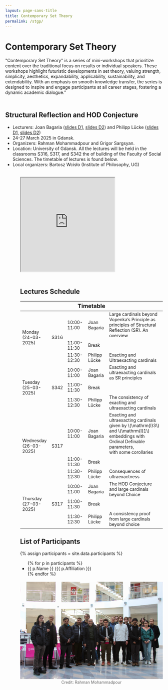 ```yaml
---
layout: page-sans-title
title: Contemporary Set Theory
permalink: /stgp/
---
```


<div>
    <h1>Contemporary Set Theory</h1>
    <p>"Contemporary Set Theory" is a series of mini-workshops that prioritize content over the traditional focus 
      on results or individual speakers. These workshops highlight futuristic developments in set theory, valuing strength, simplicity, 
      aesthetics, expandability, applicability, sustainability, and extendability. With an emphasis on smooth knowledge transfer, the series is
      designed to inspire and engage participants at all career stages, fostering a dynamic academic dialogue.”</p>
</div>
<br/>

<h2 style="margin-top: 20px;">Structural Reflection and HOD Conjecture</h2>
<ul>
  <li>Lecturers: Joan Bagaria (<a href="https://drive.google.com/file/d/1O7k_Mf_jXNbG4jCKdS5hRZLxnfSH5Rl-/view?usp=sharing" target="_blank">slides D1,</a> 
    <a href="https://drive.google.com/file/d/1XmY5BV27VYd6cAEqfuslrLEreY4GONPT/view?usp=sharing" target="_blank">slides D2</a>) and Philipp Lücke (<a href="https://drive.google.com/file/d/1SaBlWxYJ939dbhFxPBD2suB-HEEEZW0w/view?usp=share_link" target="_blank">slides D1,</a> <a href="https://drive.google.com/file/d/1EI6EbXUYSsVwvYb6HhRFgIGRlQuwuQy_/view?usp=sharing" target="_blank"> slides D2</a>) </li>
  <li>24-27 March 2025 in Gdansk.</li>
 <!-- <li>We have a limited budget to support highly motivated students, who should ask their advisors to send us a short letter of recommendation at gdn.logic@gmail.com  </li> -->
  <li>Organizers:  Rahman Mohammadpour and Grigor Sargsyan.</li>
  <li>
Location: University of Gdansk. 
  All the lectures will be held in the  classrooms S316, S317, and S342 the of  building of the Faculty of Social Sciences. The timetable of lectures is found below.
  </li>
  <li>
   Local organizers: Bartosz Wcisło (Institute of Philosophy, UG)
   </li>
<ul>
<br>
  <div style="text-align: left;">
<iframe src="https://www.google.com/maps/embed?pb=!1m18!1m12!1m3!1d2322.600652747466!2d18.570397376299027!3d54.39936839541609!2m3!1f0!2f0!3f0!3m2!1i1024!2i768!4f13.1!3m3!1m2!1s0x46fd75256281d839%3A0x97ce22eefa448c6b!2sWydzia%C5%82%20Nauk%20Spo%C5%82ecznych%20Uniwersytetu%20Gda%C5%84skiego!5e0!3m2!1sen!2spl!4v1741512967693!5m2!1sen!2spl" width="300" height="300" style="border:1;" allowfullscreen="no" loading="lazy" referrerpolicy="no-referrer-when-downgrade"></iframe>
  </div>
<br>
<h2>Lectures Schedule</h2>

<div class="table-container">
<table>
 <thead>
    <!-- Timetable Header Row -->
    <tr>
      <th colspan="5" style="text-align: center; font-size: 18px; font-weight: bold;">Timetable</th>
    </tr>
  </thead>
  <tbody>
    <!-- Monday -->
    <tr>
    <td rowspan="3">Monday <br> (24-03-2025)</td>
      <td rowspan="3" class="room-cell">S316</td>
      <td>10:00-11:00</td>
      <td>Joan Bagaria</td>
      <td>Large cardinals beyond Vopenka’s Principle as principles of Structural Reflection (SR). An overview</td>
    </tr>
    <tr>
      <td>11:00-11:30</td>
      <td colspan="2">Break</td>
    </tr>
    <tr>
      <td>11:30-12:30</td>
      <td>Philipp Lücke</td>
      <td>Exacting and Ultraexacting cardinals</td>
    </tr>
    <!-- Tuesday -->
    <tr>
      <td rowspan="3">Tuesday <br> (25-03-2025)</td>
        <td rowspan="3">S342</td>
      <td>10:00-11:00</td>
      <td>Joan Bagaria</td>
      <td>Exacting and ultraexacting cardinals as SR principles</td>
    </tr>
    <tr>
      <td>11:00-11:30</td>
      <td colspan="2">Break</td>
    </tr>
    <tr>
      <td>11:30-12:30</td>
      <td>Philipp Lücke</td>
      <td>The consistency of exacting and ultraexacting cardinals</td>
    </tr>
    <!-- Wednesday -->
    <tr>
      <td rowspan="3">Wednesday <br> (26-03-2025)</td>
        <td rowspan="3">S317</td>
      <td>10:00-11:00</td>
      <td>Joan Bagaria</td>
      <td>Exacting and ultraexacting cardinals given by \(\mathrm{I}3\) and \(\mathrm{I}1\) embeddings with Ordinal Definable parameters, <br> with some corollaries</td>
    </tr>
    <tr>
      <td>11:00-11:30</td>
      <td colspan="2">Break</td>
    </tr>
    <tr>
      <td>11:30-12:30</td>
      <td>Philipp Lücke</td>
      <td>Consequences of ultraexactness</td>
    </tr>
    <!-- Thursday -->
    <tr>
      <td rowspan="3">Thursday <br> (27-03-2025)</td>
        <td rowspan="3">S317</td>
      <td>10:00-11:00</td>
      <td>Joan Bagaria</td>
      <td>The HOD Conjecture and large cardinals beyond Choice</td>
    </tr>
    <tr>
      <td>11:00-11:30</td>
      <td colspan="2">Break</td>
    </tr>
    <tr>
      <td>11:30-12:30</td>
      <td>Philipp Lücke</td>
      <td>A consistency proof from large cardinals beyond choice</td>
    </tr>
  </tbody>
</table>
</div>
<h2>List of Participants</h2>
{% assign participants = site.data.participants %}
<ul>
{% for p in participants %}
    <li>{{ p.Name }} ({{ p.Affiliation }})</li>
{% endfor %}
</ul>
<br>
 <div style="flex: 0.5;">
    <img src="/assets/images/Structural_Wokrshop.jpeg" alt="My Image" style="max-width: 100%; height: auto;" />
    <figcaption style="text-align: center; font-size: 0.9em; color: #666;">Credit: Rahman Mohammadpour</figcaption>
  </div>

